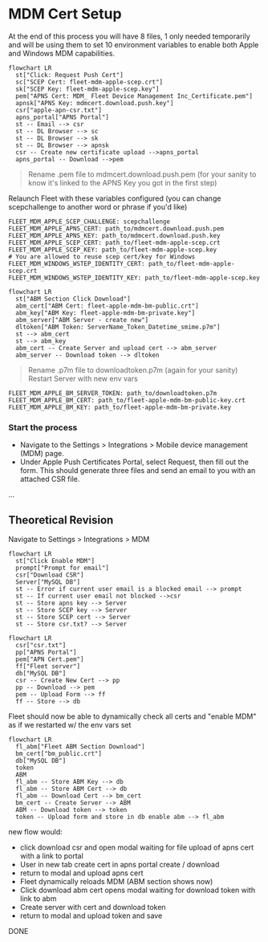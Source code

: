 # MDM Cert Setup

At the end of this process you will have 8 files, 1 only needed temporarily and will be using them
to set 10 environment variables to enable both Apple and Windows MDM capabilities.

```mermaid
flowchart LR
  st["Click: Request Push Cert"]
  sc["SCEP Cert: fleet-mdm-apple-scep.crt"]
  sk["SCEP Key: fleet-mdm-apple-scep.key"]
  pem["APNS Cert: MDM_ Fleet Device Management Inc_Certificate.pem"]
  apnsk["APNS Key: mdmcert.download.push.key"]
  csr["apple-apn-csr.txt"]
  apns_portal["APNS Portal"]
  st -- Email --> csr
  st -- DL Browser --> sc
  st -- DL Browser --> sk
  st -- DL Browser --> apnsk
  csr -- Create new certificate upload -->apns_portal
  apns_portal -- Download -->pem
```

> Rename .pem file to mdmcert.download.push.pem (for your sanity to know it's linked to the APNS Key
> you got in the first step)

Relaunch Fleet with these variables configured (you can change scepchallenge to another word or
phrase if you'd like)
```
FLEET_MDM_APPLE_SCEP_CHALLENGE: scepchallenge
FLEET_MDM_APPLE_APNS_CERT: path_to/mdmcert.download.push.pem
FLEET_MDM_APPLE_APNS_KEY: path_to/mdmcert.download.push.key
FLEET_MDM_APPLE_SCEP_CERT: path_to/fleet-mdm-apple-scep.crt
FLEET_MDM_APPLE_SCEP_KEY: path_to/fleet-mdm-apple-scep.key
# You are allowed to reuse scep cert/key for Windows
FLEET_MDM_WINDOWS_WSTEP_IDENTITY_CERT: path_to/fleet-mdm-apple-scep.crt
FLEET_MDM_WINDOWS_WSTEP_IDENTITY_KEY: path_to/fleet-mdm-apple-scep.key
```

```mermaid
flowchart LR
  st["ABM Section Click Download"]
  abm_cert["ABM Cert: fleet-apple-mdm-bm-public.crt"]
  abm_key["ABM Key: fleet-apple-mdm-bm-private.key"]
  abm_server["ABM Server - create new"]
  dltoken["ABM Token: ServerName_Token_Datetime_smime.p7m"]
  st --> abm_cert
  st --> abm_key
  abm_cert -- Create Server and upload cert --> abm_server
  abm_server -- Download token --> dltoken
```

> Rename .p7m file to downloadtoken.p7m (again for your sanity)
Restart Server with new env vars

```
FLEET_MDM_APPLE_BM_SERVER_TOKEN: path_to/downloadtoken.p7m
FLEET_MDM_APPLE_BM_CERT: path_to/fleet-apple-mdm-bm-public-key.crt
FLEET_MDM_APPLE_BM_KEY: path_to/fleet-apple-mdm-bm-private.key
```

### Start the process

* Navigate to the Settings > Integrations > Mobile device management (MDM) page.
* Under Apple Push Certificates Portal, select Request, then fill out the form. This should generate
  three files and send an email to you with an attached CSR file.

...

## Theoretical Revision

Navigate to Settings > Integrations > MDM
```mermaid
flowchart LR
  st["Click Enable MDM"]
  prompt["Prompt for email"]
  csr["Download CSR"]
  Server["MySQL DB"]
  st -- Error if current user email is a blocked email --> prompt
  st -- If current user email not blocked -->csr
  st -- Store apns key --> Server
  st -- Store SCEP key --> Server
  st -- Store SCEP cert --> Server
  st -- Store csr.txt? --> Server
```

```mermaid
flowchart LR
  csr["csr.txt"]
  pp["APNS Portal"]
  pem["APN Cert.pem"]
  ff["Fleet server"]
  db["MySQL DB"]
  csr -- Create New Cert --> pp
  pp -- Download --> pem
  pem -- Upload Form --> ff
  ff -- Store --> db
```

Fleet should now be able to dynamically check all certs and "enable MDM" as if we restarted w/ the
env vars set

```mermaid
flowchart LR
  fl_abm["Fleet ABM Section Download"]
  bm_cert["bm_public.crt"]
  db["MySQL DB"]
  token
  ABM
  fl_abm -- Store ABM Key --> db
  fl_abm -- Store ABM Cert --> db
  fl_abm -- Download Cert --> bm_cert
  bm_cert -- Create Server --> ABM
  ABM -- Download token --> token
  token -- Upload form and store in db enable abm --> fl_abm
```

new flow would:
* click download csr and open modal waiting for file upload of apns cert with a link to portal
* User in new tab create cert in apns portal create / download
* return to modal and upload apns cert
* Fleet dynamically reloads MDM (ABM section shows now)
* Click download abm cert opens modal waiting for download token with link to abm
* Create server with cert and download token
* return to modal and upload token and save

DONE